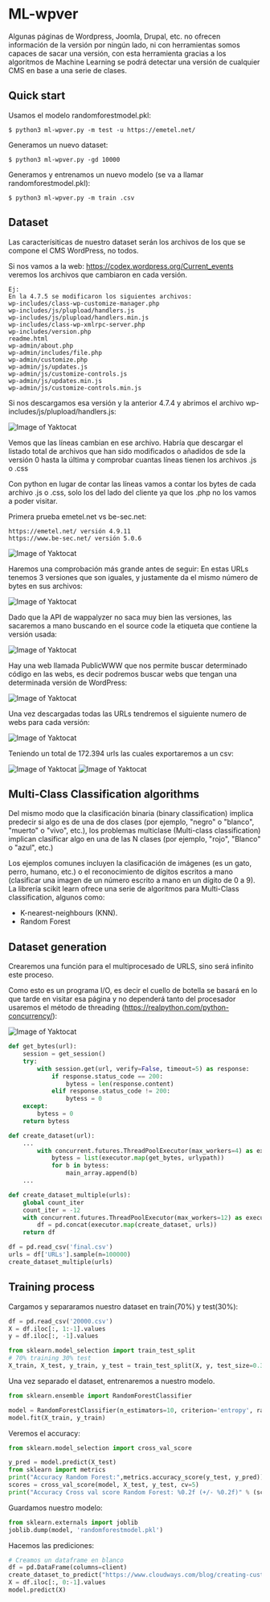 # ML-wpver

Algunas páginas de Wordpress, Joomla, Drupal, etc. no ofrecen información de la versión por ningún lado, ni con herramientas somos capaces de sacar una versión, con esta herramienta gracias a los algoritmos de Machine Learning se podrá detectar una versión de cualquier CMS en base a una serie de clases.

## Quick start

Usamos el modelo randomforestmodel.pkl:

```
$ python3 ml-wpver.py -m test -u https://emetel.net/
```

Generamos un nuevo dataset:

```
$ python3 ml-wpver.py -gd 10000
```

Generamos y entrenamos un nuevo modelo (se va a llamar randomforestmodel.pkl):

```
$ python3 ml-wpver.py -m train .csv
```


## Dataset

Las caracterísiticas de nuestro dataset serán los archivos de los que se compone el CMS WordPress, no todos.

Si nos vamos a la web: https://codex.wordpress.org/Current_events veremos los archivos que cambiaron en cada versión.

```
Ej:
En la 4.7.5 se modificaron los siguientes archivos:
wp-includes/class-wp-customize-manager.php
wp-includes/js/plupload/handlers.js
wp-includes/js/plupload/handlers.min.js
wp-includes/class-wp-xmlrpc-server.php
wp-includes/version.php
readme.html
wp-admin/about.php
wp-admin/includes/file.php
wp-admin/customize.php
wp-admin/js/updates.js
wp-admin/js/customize-controls.js
wp-admin/js/updates.min.js
wp-admin/js/customize-controls.min.js
```

Si nos descargamos esa versión y la anterior 4.7.4 y abrimos el archivo wp-includes/js/plupload/handlers.js:

![Image of Yaktocat](images/1.png)

Vemos que las líneas cambian en ese archivo. Habría que descargar el listado total de archivos que han sido modificados o añadidos de sde la versión 0 hasta la última y comprobar cuantas líneas tienen los archivos .js o .css

Con python en lugar de contar las líneas vamos a contar los bytes de cada archivo .js o .css, solo los del lado del cliente ya que los .php no los vamos a poder visitar.

Primera prueba emetel.net vs be-sec.net:

```
https://emetel.net/ versión 4.9.11
https://www.be-sec.net/ versión 5.0.6
```

![Image of Yaktocat](images/2.png)

Haremos una comprobación más grande antes de seguir:
En estas URLs tenemos 3 versiones que son iguales, y justamente da el mismo número de bytes en sus archivos:

![Image of Yaktocat](images/3.png)

Dado que la API de wappalyzer no saca muy bien las versiones, las sacaremos a mano buscando en el source code la etiqueta <meta> que contiene la versión usada:

![Image of Yaktocat](images/4.png)

Hay una web llamada PublicWWW que nos permite buscar determinado código en las webs, es decir podremos buscar webs que tengan una determinada versión de WordPress:

![Image of Yaktocat](images/5.png)


Una vez descargadas todas las URLs tendremos el siguiente numero de webs para cada versión:

![Image of Yaktocat](images/6.png)

Teniendo un total de 172.394 urls las cuales exportaremos a un csv:

![Image of Yaktocat](images/7.png)
![Image of Yaktocat](images/8.png)


## Multi-Class Classification algorithms

Del mismo modo que la clasificación binaria (binary classification) implica predecir si algo es de una de dos clases (por ejemplo, "negro" o "blanco", "muerto" o "vivo", etc.), los problemas multiclase (Multi-class classification) implican clasificar algo en una de las N clases (por ejemplo, "rojo", "Blanco" o "azul", etc.)

Los ejemplos comunes incluyen la clasificación de imágenes (es un gato, perro, humano, etc.) o el reconocimiento de dígitos escritos a mano (clasificar una imagen de un número escrito a mano en un dígito de 0 a 9).
La librería scikit learn ofrece una serie de algoritmos para Multi-Class classification, algunos como:
-	K-nearest-neighbours (KNN).
-	Random Forest


## Dataset generation


Crearemos una función para el multiprocesado de URLS, sino será infinito este proceso.

Como esto es un programa I/O, es decir el cuello de botella se basará en lo que tarde en visitar esa página y no dependerá tanto del procesador usaremos el método de threading (https://realpython.com/python-concurrency/):

![Image of Yaktocat](images/10.png)

```python
def get_bytes(url):
    session = get_session()
    try:
        with session.get(url, verify=False, timeout=5) as response:
            if response.status_code == 200:
                bytess = len(response.content)
            elif response.status_code != 200:
                bytess = 0
    except:
        bytess = 0
    return bytess

def create_dataset(url):
    ...
        with concurrent.futures.ThreadPoolExecutor(max_workers=4) as executor:
            bytess = list(executor.map(get_bytes, urlypath))
            for b in bytess:
                main_array.append(b)      
    ...

def create_dataset_multiple(urls):
    global count_iter 
    count_iter = -12
    with concurrent.futures.ThreadPoolExecutor(max_workers=12) as executor:
        df = pd.concat(executor.map(create_dataset, urls))
    return df
```

```python
df = pd.read_csv('final.csv')
urls = df['URLs'].sample(n=100000) 
create_dataset_multiple(urls)
```

## Training process

Cargamos y separaramos nuestro dataset en train(70%) y test(30%):

```python
df = pd.read_csv('20000.csv')
X = df.iloc[:, 1:-1].values
y = df.iloc[:, -1].values

from sklearn.model_selection import train_test_split
# 70% training 30% test
X_train, X_test, y_train, y_test = train_test_split(X, y, test_size=0.3)
```

Una vez separado el dataset, entrenaremos a nuestro modelo.

```python
from sklearn.ensemble import RandomForestClassifier

model = RandomForestClassifier(n_estimators=10, criterion='entropy', random_state=42)
model.fit(X_train, y_train)
```

Veremos el accuracy:

```python
from sklearn.model_selection import cross_val_score

y_pred = model.predict(X_test)
from sklearn import metrics
print("Accuracy Random Forest:",metrics.accuracy_score(y_test, y_pred))
scores = cross_val_score(model, X_test, y_test, cv=5)
print("Accuracy Cross val score Random Forest: %0.2f (+/- %0.2f)" % (scores.mean(), scores.std() * 2))

```

Guardamos nuestro modelo:

```python
from sklearn.externals import joblib
joblib.dump(model, 'randomforestmodel.pkl') 
```

Hacemos las prediciones:

```python
# Creamos un dataframe en blanco
df = pd.DataFrame(columns=client)
create_dataset_to_predict("https://www.cloudways.com/blog/creating-custom-page-template-in-wordpress/")
X = df.iloc[:, 0:-1].values
model.predict(X)
```

